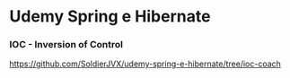 # Udemy Spring e Hibernate

### IOC - Inversion of Control
https://github.com/SoldierJVX/udemy-spring-e-hibernate/tree/ioc-coach
